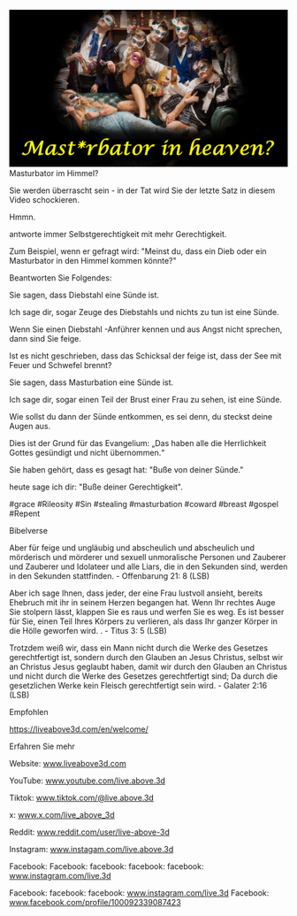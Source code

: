 ![Video cover image](../cover.jpg)
Masturbator im Himmel?

Sie werden überrascht sein - in der Tat wird Sie der letzte Satz in diesem Video schockieren.

Hmmn.

antworte immer Selbstgerechtigkeit mit mehr Gerechtigkeit.

Zum Beispiel, wenn er gefragt wird: "Meinst du, dass ein Dieb oder ein Masturbator in den Himmel kommen könnte?"

Beantworten Sie Folgendes:

Sie sagen, dass Diebstahl eine Sünde ist.

Ich sage dir, sogar Zeuge des Diebstahls und nichts zu tun ist eine Sünde.

Wenn Sie einen Diebstahl -Anführer kennen und aus Angst nicht sprechen, dann sind Sie feige.

Ist es nicht geschrieben, dass das Schicksal der feige ist, dass der See mit Feuer und Schwefel brennt?

Sie sagen, dass Masturbation eine Sünde ist.

Ich sage dir, sogar einen Teil der Brust einer Frau zu sehen, ist eine Sünde.

Wie sollst du dann der Sünde entkommen, es sei denn, du steckst deine Augen aus.

Dies ist der Grund für das Evangelium: „Das haben alle die Herrlichkeit Gottes gesündigt und nicht übernommen.“

Sie haben gehört, dass es gesagt hat: "Buße von deiner Sünde."

heute sage ich dir: "Buße deiner Gerechtigkeit".


#grace #Rileosity #Sin #stealing #masturbation #coward #breast #gospel #Repent


Bibelverse

Aber für feige und ungläubig und abscheulich und abscheulich und mörderisch und mörderer und sexuell unmoralische Personen und Zauberer und Zauberer und Idolateer und alle Liars, die in den Sekunden sind, werden in den Sekunden stattfinden. - Offenbarung 21: 8 (LSB)

Aber ich sage Ihnen, dass jeder, der eine Frau lustvoll ansieht, bereits Ehebruch mit ihr in seinem Herzen begangen hat. Wenn Ihr rechtes Auge Sie stolpern lässt, klappen Sie es raus und werfen Sie es weg. Es ist besser für Sie, einen Teil Ihres Körpers zu verlieren, als dass Ihr ganzer Körper in die Hölle geworfen wird. . - Titus 3: 5 (LSB)

Trotzdem weiß wir, dass ein Mann nicht durch die Werke des Gesetzes gerechtfertigt ist, sondern durch den Glauben an Jesus Christus, selbst wir an Christus Jesus geglaubt haben, damit wir durch den Glauben an Christus und nicht durch die Werke des Gesetzes gerechtfertigt sind; Da durch die gesetzlichen Werke kein Fleisch gerechtfertigt sein wird. - Galater 2:16 (LSB)

Empfohlen


https://liveabove3d.com/en/welcome/

Erfahren Sie mehr


Website: www.liveabove3d.com

YouTube: www.youtube.com/live.above.3d

Tiktok: www.tiktok.com/@live.above.3d

x: www.x.com/live_above_3d

Reddit: www.reddit.com/user/live-above-3d

Instagram: www.instagam.com/live.above.3d

Facebook: Facebook: facebook: facebook: facebook: www.instagram.com/live.3d

Facebook: facebook: facebook: www.instagram.com/live.3d
Facebook: www.facebook.com/profile/100092339087423